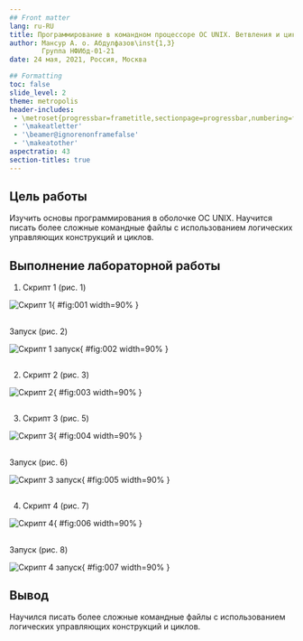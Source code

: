 ```yaml
---
## Front matter
lang: ru-RU
title: Программирование в командном процессоре ОС UNIX. Ветвления и циклы
author: Мансур А. о. Абдулфазов\inst{1,3}
        Группа НФИбд-01-21
date: 24 мая, 2021, Россия, Москва

## Formatting
toc: false
slide_level: 2
theme: metropolis
header-includes: 
 - \metroset{progressbar=frametitle,sectionpage=progressbar,numbering=fraction}
 - '\makeatletter'
 - '\beamer@ignorenonframefalse'
 - '\makeatother'
aspectratio: 43
section-titles: true
---
```



## Цель работы

Изучить основы программирования в оболочке ОС UNIX. Научится писать более
сложные командные файлы с использованием логических управляющих конструкций
и циклов.

## Выполнение лабораторной работы

1. Скрипт 1 (рис. 1)

![Скрипт 1](images_lab11/1.png){ #fig:001 width=90% }

##

Запуск (рис. 2)

![Скрипт 1 запуск](images_lab11/2.png){ #fig:002 width=90% }

##

2. Скрипт 2 (рис. 3)

![Скрипт 2](images_lab11/3.png){ #fig:003 width=90% }

##

3. Скрипт 3 (рис. 5)

![Скрипт 3](images_lab11/4.png){ #fig:004 width=90% }

##

Запуск (рис. 6)

![Скрипт 3 запуск](images_lab11/5.png){ #fig:005 width=90% }

##

4. Скрипт 4 (рис. 7)

![Скрипт 4](images_lab11/6.png){ #fig:006 width=90% }

##

Запуск (рис. 8)

![Скрипт 4 запуск](images_lab11/7.png){ #fig:007 width=90% }

## Вывод

Научился писать более сложные командные файлы с использованием логических управляющих конструкций и циклов.



